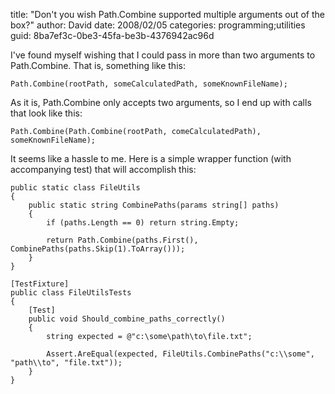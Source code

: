 
title: "Don't you wish Path.Combine supported multiple arguments out of the box?"
author: David
date: 2008/02/05
categories: programming;utilities
guid: 8ba7ef3c-0be3-45fa-be3b-4376942ac96d

I've found myself wishing that I could pass in more than two arguments to Path.Combine. That is, something like this:

    Path.Combine(rootPath, someCalculatedPath, someKnownFileName);

As it is, Path.Combine only accepts two arguments, so I end up with calls that look like this:

    Path.Combine(Path.Combine(rootPath, comeCalculatedPath), someKnownFileName);

It seems like a hassle to me. Here is a simple wrapper function (with accompanying test) that will accomplish this:

    public static class FileUtils
    {
        public static string CombinePaths(params string[] paths)
        {
            if (paths.Length == 0) return string.Empty; 

            return Path.Combine(paths.First(), CombinePaths(paths.Skip(1).ToArray()));
        }
    } 

    [TestFixture]
    public class FileUtilsTests
    {
        [Test]
        public void Should_combine_paths_correctly()
        {
            string expected = @"c:\some\path\to\file.txt"; 

            Assert.AreEqual(expected, FileUtils.CombinePaths("c:\\some", "path\\to", "file.txt"));
        }
    }

